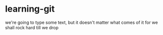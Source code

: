 # learning-git
we're going to type some text, but it doesn't matter what comes of it
for we shall rock hard
till we drop
